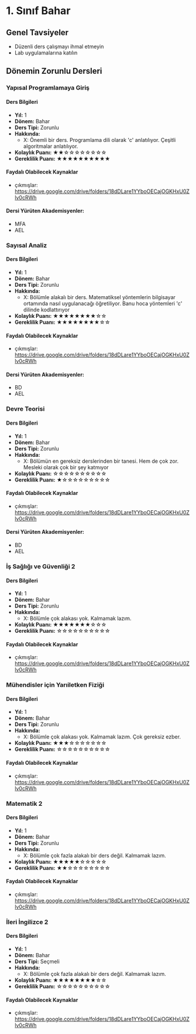 # 1. Sınıf Bahar

## Genel Tavsiyeler

- Düzenli ders çalışmayı ihmal etmeyin
- Lab uygulamalarına katılın
## Dönemin Zorunlu Dersleri


### Yapısal Programlamaya Giriş

#### Ders Bilgileri

- **Yıl:** 1
- **Dönem:** Bahar
- **Ders Tipi:** Zorunlu
- **Hakkında:**
  - X: Önemli bir ders. Programlama dili olarak 'c' anlatılıyor. Çeşitli algoritmalar anlatılıyor.
- **Kolaylık Puanı:** ★★☆☆☆☆☆☆☆☆
- **Gereklilik Puanı:** ★★★★★★★★★★


#### Faydalı Olabilecek Kaynaklar

- çıkmışlar: https://drive.google.com/drive/folders/18dDLare1YYboOECajOGKHxU0Zlv0cRWh

#### Dersi Yürüten Akademisyenler:
- MFA
- AEL

### Sayısal Analiz

#### Ders Bilgileri

- **Yıl:** 1
- **Dönem:** Bahar
- **Ders Tipi:** Zorunlu
- **Hakkında:**
  - X: Bölümle alakalı bir ders. Matematiksel yöntemlerin bilgisayar ortamında nasıl uygulanacağı öğretiliyor. Banu hoca yöntemleri 'c' dilinde kodlattırıyor
- **Kolaylık Puanı:** ★★★★★★★★☆☆
- **Gereklilik Puanı:** ★★★★★★★★☆☆


#### Faydalı Olabilecek Kaynaklar

- çıkmışlar: https://drive.google.com/drive/folders/18dDLare1YYboOECajOGKHxU0Zlv0cRWh

#### Dersi Yürüten Akademisyenler:
- BD
- AEL

### Devre Teorisi

#### Ders Bilgileri

- **Yıl:** 1
- **Dönem:** Bahar
- **Ders Tipi:** Zorunlu
- **Hakkında:**
  - X: Bölümün en gereksiz derslerinden bir tanesi. Hem de çok zor. Mesleki olarak çok bir şey katmıyor
- **Kolaylık Puanı:** ☆☆☆☆☆☆☆☆☆☆
- **Gereklilik Puanı:** ★☆☆☆☆☆☆☆☆☆


#### Faydalı Olabilecek Kaynaklar

- çıkmışlar: https://drive.google.com/drive/folders/18dDLare1YYboOECajOGKHxU0Zlv0cRWh

#### Dersi Yürüten Akademisyenler:
- BD
- AEL

### İş Sağlığı ve Güvenliği 2

#### Ders Bilgileri

- **Yıl:** 1
- **Dönem:** Bahar
- **Ders Tipi:** Zorunlu
- **Hakkında:**
  - X: Bölümle çok alakası yok. Kalmamak lazım.
- **Kolaylık Puanı:** ★★★★★★★☆☆☆
- **Gereklilik Puanı:** ☆☆☆☆☆☆☆☆☆☆


#### Faydalı Olabilecek Kaynaklar

- çıkmışlar: https://drive.google.com/drive/folders/18dDLare1YYboOECajOGKHxU0Zlv0cRWh

### Mühendisler için Yarıiletken Fiziği

#### Ders Bilgileri

- **Yıl:** 1
- **Dönem:** Bahar
- **Ders Tipi:** Zorunlu
- **Hakkında:**
  - X: Bölümle çok alakası yok. Kalmamak lazım. Çok gereksiz ezber.
- **Kolaylık Puanı:** ★★★☆☆☆☆☆☆☆
- **Gereklilik Puanı:** ☆☆☆☆☆☆☆☆☆☆


#### Faydalı Olabilecek Kaynaklar

- çıkmışlar: https://drive.google.com/drive/folders/18dDLare1YYboOECajOGKHxU0Zlv0cRWh

### Matematik 2

#### Ders Bilgileri

- **Yıl:** 1
- **Dönem:** Bahar
- **Ders Tipi:** Zorunlu
- **Hakkında:**
  - X: Bölümle çok fazla alakalı bir ders değil. Kalmamak lazım.
- **Kolaylık Puanı:** ★★★★★☆☆☆☆☆
- **Gereklilik Puanı:** ★★☆☆☆☆☆☆☆☆


#### Faydalı Olabilecek Kaynaklar

- çıkmışlar: https://drive.google.com/drive/folders/18dDLare1YYboOECajOGKHxU0Zlv0cRWh

### İleri İngilizce 2

#### Ders Bilgileri

- **Yıl:** 1
- **Dönem:** Bahar
- **Ders Tipi:** Seçmeli
- **Hakkında:**
  - X: Bölümle çok fazla alakalı bir ders değil. Kalmamak lazım.
- **Kolaylık Puanı:** ★★★★★★★★☆☆
- **Gereklilik Puanı:** ☆☆☆☆☆☆☆☆☆☆


#### Faydalı Olabilecek Kaynaklar

- çıkmışlar: https://drive.google.com/drive/folders/18dDLare1YYboOECajOGKHxU0Zlv0cRWh
